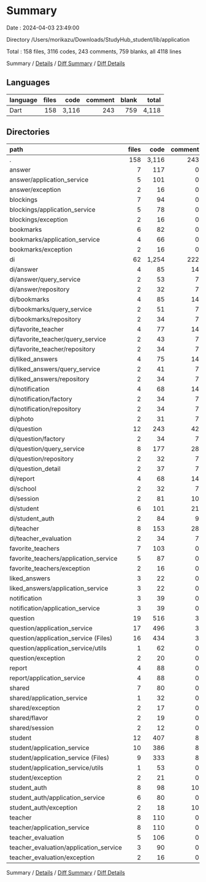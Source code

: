 # Summary

Date : 2024-04-03 23:49:00

Directory /Users/morikazu/Downloads/StudyHub_student/lib/application

Total : 158 files,  3116 codes, 243 comments, 759 blanks, all 4118 lines

Summary / [Details](details.md) / [Diff Summary](diff.md) / [Diff Details](diff-details.md)

## Languages
| language | files | code | comment | blank | total |
| :--- | ---: | ---: | ---: | ---: | ---: |
| Dart | 158 | 3,116 | 243 | 759 | 4,118 |

## Directories
| path | files | code | comment | blank | total |
| :--- | ---: | ---: | ---: | ---: | ---: |
| . | 158 | 3,116 | 243 | 759 | 4,118 |
| answer | 7 | 117 | 0 | 26 | 143 |
| answer/application_service | 5 | 101 | 0 | 19 | 120 |
| answer/exception | 2 | 16 | 0 | 7 | 23 |
| blockings | 7 | 94 | 0 | 32 | 126 |
| blockings/application_service | 5 | 78 | 0 | 25 | 103 |
| blockings/exception | 2 | 16 | 0 | 7 | 23 |
| bookmarks | 6 | 82 | 0 | 28 | 110 |
| bookmarks/application_service | 4 | 66 | 0 | 21 | 87 |
| bookmarks/exception | 2 | 16 | 0 | 7 | 23 |
| di | 62 | 1,254 | 222 | 325 | 1,801 |
| di/answer | 4 | 85 | 14 | 20 | 119 |
| di/answer/query_service | 2 | 53 | 7 | 10 | 70 |
| di/answer/repository | 2 | 32 | 7 | 10 | 49 |
| di/bookmarks | 4 | 85 | 14 | 20 | 119 |
| di/bookmarks/query_service | 2 | 51 | 7 | 10 | 68 |
| di/bookmarks/repository | 2 | 34 | 7 | 10 | 51 |
| di/favorite_teacher | 4 | 77 | 14 | 20 | 111 |
| di/favorite_teacher/query_service | 2 | 43 | 7 | 10 | 60 |
| di/favorite_teacher/repository | 2 | 34 | 7 | 10 | 51 |
| di/liked_answers | 4 | 75 | 14 | 20 | 109 |
| di/liked_answers/query_service | 2 | 41 | 7 | 10 | 58 |
| di/liked_answers/repository | 2 | 34 | 7 | 10 | 51 |
| di/notification | 4 | 68 | 14 | 20 | 102 |
| di/notification/factory | 2 | 34 | 7 | 10 | 51 |
| di/notification/repository | 2 | 34 | 7 | 10 | 51 |
| di/photo | 2 | 31 | 7 | 10 | 48 |
| di/question | 12 | 243 | 42 | 60 | 345 |
| di/question/factory | 2 | 34 | 7 | 10 | 51 |
| di/question/query_service | 8 | 177 | 28 | 40 | 245 |
| di/question/repository | 2 | 32 | 7 | 10 | 49 |
| di/question_detail | 2 | 37 | 7 | 10 | 54 |
| di/report | 4 | 68 | 14 | 20 | 102 |
| di/school | 2 | 32 | 7 | 10 | 49 |
| di/session | 2 | 81 | 10 | 19 | 110 |
| di/student | 6 | 101 | 21 | 30 | 152 |
| di/student_auth | 2 | 84 | 9 | 16 | 109 |
| di/teacher | 8 | 153 | 28 | 40 | 221 |
| di/teacher_evaluation | 2 | 34 | 7 | 10 | 51 |
| favorite_teachers | 7 | 103 | 0 | 33 | 136 |
| favorite_teachers/application_service | 5 | 87 | 0 | 26 | 113 |
| favorite_teachers/exception | 2 | 16 | 0 | 7 | 23 |
| liked_answers | 3 | 22 | 0 | 10 | 32 |
| liked_answers/application_service | 3 | 22 | 0 | 10 | 32 |
| notification | 3 | 39 | 0 | 9 | 48 |
| notification/application_service | 3 | 39 | 0 | 9 | 48 |
| question | 19 | 516 | 3 | 105 | 624 |
| question/application_service | 17 | 496 | 3 | 98 | 597 |
| question/application_service (Files) | 16 | 434 | 3 | 82 | 519 |
| question/application_service/utils | 1 | 62 | 0 | 16 | 78 |
| question/exception | 2 | 20 | 0 | 7 | 27 |
| report | 4 | 88 | 0 | 20 | 108 |
| report/application_service | 4 | 88 | 0 | 20 | 108 |
| shared | 7 | 80 | 0 | 20 | 100 |
| shared/application_service | 1 | 32 | 0 | 4 | 36 |
| shared/exception | 2 | 17 | 0 | 6 | 23 |
| shared/flavor | 2 | 19 | 0 | 4 | 23 |
| shared/session | 2 | 12 | 0 | 6 | 18 |
| student | 12 | 407 | 8 | 73 | 488 |
| student/application_service | 10 | 386 | 8 | 66 | 460 |
| student/application_service (Files) | 9 | 333 | 8 | 55 | 396 |
| student/application_service/utils | 1 | 53 | 0 | 11 | 64 |
| student/exception | 2 | 21 | 0 | 7 | 28 |
| student_auth | 8 | 98 | 10 | 29 | 137 |
| student_auth/application_service | 6 | 80 | 0 | 21 | 101 |
| student_auth/exception | 2 | 18 | 10 | 8 | 36 |
| teacher | 8 | 110 | 0 | 22 | 132 |
| teacher/application_service | 8 | 110 | 0 | 22 | 132 |
| teacher_evaluation | 5 | 106 | 0 | 27 | 133 |
| teacher_evaluation/application_service | 3 | 90 | 0 | 20 | 110 |
| teacher_evaluation/exception | 2 | 16 | 0 | 7 | 23 |

Summary / [Details](details.md) / [Diff Summary](diff.md) / [Diff Details](diff-details.md)